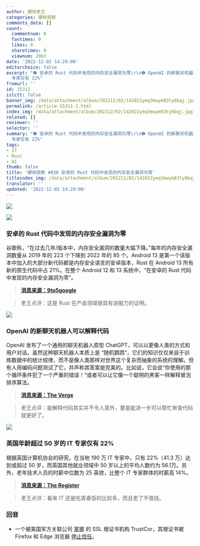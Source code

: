 ```yaml
---
author: 硬核老王
categories: 硬核观察
comments_data: []
count:
  commentnum: 0
  favtimes: 0
  likes: 0
  sharetimes: 0
  viewnum: 2963
date: '2022-12-02 14:29:00'
editorchoice: false
excerpt: "❶ 安卓的 Rust 代码中发现的内存安全漏洞为零\r\n❷ OpenAI 的新聊天机器人可以解释代码\r\n❸ 英国年龄超过 50 岁的 IT
  专家仅有 22%"
fromurl: ''
id: 15311
islctt: false
banner_img: /data/attachment/album/202212/02/142822ymq3mwym83ty6bqj.jpg
permalink: /article-15311-1.html
index_img: /data/attachment/album/202212/02/142822ymq3mwym83ty6bqj.jpg
related: []
reviewer: ''
selector: ''
summary: "❶ 安卓的 Rust 代码中发现的内存安全漏洞为零\r\n❷ OpenAI 的新聊天机器人可以解释代码\r\n❸ 英国年龄超过 50 岁的 IT
  专家仅有 22%"
tags:
- IT
- Rust
- AI
thumb: false
title: '硬核观察 #838 安卓的 Rust 代码中发现的内存安全漏洞为零'
titleindex_img: /data/attachment/album/202212/02/142822ymq3mwym83ty6bqj.jpg
translator: ''
updated: '2022-12-02 14:29:00'
---
```


![](/data/attachment/album/202212/02/142822ymq3mwym83ty6bqj.jpg)


![](/data/attachment/album/202212/02/142829xz1bxomr47frk7mx.jpg)


### 安卓的 Rust 代码中发现的内存安全漏洞为零


谷歌称，“在过去几年/版本中，内存安全漏洞的数量大幅下降。”每年的内存安全漏洞数量从 2019 年的 223 个下降到 2022 年的 85 个。Android 13 是第一个该版本中加入的大部分新代码都是内存安全语言的安卓版本，Rust 在 Android 13 所有新的原生代码中占 21%。在整个 Android 12 和 13 系统中，“在安卓的 Rust 代码中发现的内存安全漏洞为零”。



> 
> **[消息来源：9to5google](https://9to5google.com/2022/12/01/android-memory-safety-rust/)**
> 
> 
> 



> 
> 老王点评：这是 Rust 在产品领域很具有说服力的证明。
> 
> 
> 


![](/data/attachment/album/202212/02/142838arxzvg4p9vgv4pz3.jpg)


### OpenAI 的新聊天机器人可以解释代码


OpenAI 发布了一个通用的聊天机器人原型 ChatGPT，可以以更像人类的方式和用户对话。虽然这种聊天机器人本质上是 “随机鹦鹉”，它们的知识仅仅来自于训练数据中的统计规律，而不是像人类那样对世界这个复杂而抽象的系统的理解。但有人用编码问题测试了它，并声称其答案是完美的。比如说，它会说“你使用的那个循环条件犯了一个严重的错误！”或者可以让它像一个聪明的黑客一样解释冒泡排序算法。



> 
> **[消息来源：The Verge](https://www.theverge.com/23488017/openai-chatbot-chatgpt-ai-examples-web-demo)**
> 
> 
> 



> 
> 老王点评：能解释代码其实并不令人意外，要是能进一步可以帮忙审查代码就更好了。
> 
> 
> 


![](/data/attachment/album/202212/02/142850miecucibruo5tetc.jpg)


### 英国年龄超过 50 岁的 IT 专家仅有 22%


根据英国计算机协会的研究，在当地 190 万 IT 专家中，只有 22%（41.3 万）达到或超过 50 岁，而英国其他就业领域中 50 岁以上的平均人数约为 56.1万。另外，老年技术人员的时薪中位数为 25 英镑，比整个 IT 专家群体的时薪高 14%。



> 
> **[消息来源：The Register](https://www.theregister.com/2022/12/01/just_one_in_five_techies/)**
> 
> 
> 



> 
> 老王点评：看来 IT 还是吃青春饭的比较多，而且老了不值钱。
> 
> 
> 


### 回音


* 一个被美国军方关联公司 [掌握](/article-15242-1.html) 的 SSL 根证书机构 TrustCor，其根证书被 Firefox 和 Edge 浏览器 [停止信任](https://www.washingtonpost.com/technology/2022/11/30/trustcor-internet-authority-mozilla/)。